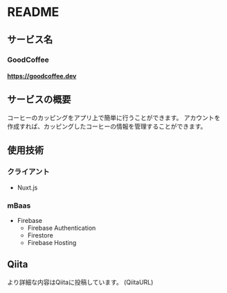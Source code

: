 # README

## サービス名
### GoodCoffee
#### https://goodcoffee.dev

## サービスの概要
コーヒーのカッピングをアプリ上で簡単に行うことができます。
アカウントを作成すれば、カッピングしたコーヒーの情報を管理することができます。

## 使用技術
### クライアント
- Nuxt.js

### mBaas
- Firebase
    - Firebase Authentication
    - Firestore
    - Firebase Hosting

## Qiita
より詳細な内容はQiitaに投稿しています。
(QiitaURL)
